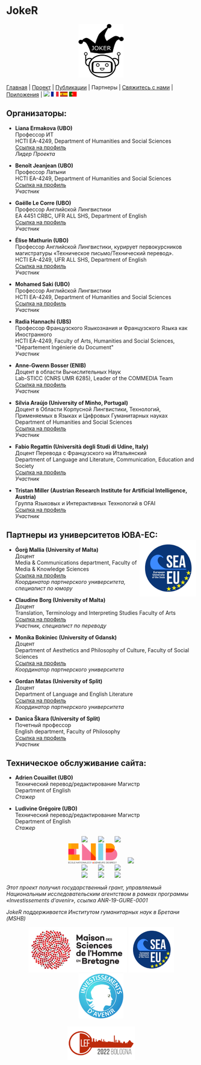 # JokeR
<p align="center">
  <img src="../img/Joker.png" width="120" height="142">
</p>

[Главная](index) | [Проект](project) | [Публикации](publications) | Партнеры | [Свяжитесь с нами](contact) | [Приложения](tools) | [<img src="../img/drapeau EN.png" width="20">](https://lepocci.github.io/joker-/EN/index) [<img src="../img/drapeau FR.png" width="20">](https://lepocci.github.io/joker-/FR/index)  [<img src="../img/drapeau ES.png" width="20">](https://lepocci.github.io/joker-/EN/index)  [<img src="../img/drapeau PT.png" width="20">](https://lepocci.github.io/joker-/EN/index) 
<br>

## Организаторы: 
* **Liana Ermakova (UBO)**
<br>Профессор ИТ
<br>HCTI EA-4249, Department of Humanities and Social Sciences
<br>[Ссылка на профиль](https://www.univ-brest.fr/hcti/menu/Membres/Enseignants-chercheurs/Ermakova--Liana)
<br>*Лидер Проекта*

* **Benoît Jeanjean (UBO)**
<br>Профессор Латыни
<br>HCTI EA-4249, Department of Humanities and Social Sciences
<br>[Ссылка на профиль](https://www.univ-brest.fr/hcti/menu/Membres/Enseignants-chercheurs/Jeanjean__Benoit)
<br>*Участник*

* **Gaëlle Le Corre (UBO)** 
<br>Профессор Английской Лингвистики
<br>EA 4451 CRBC, UFR ALL SHS, Department of English
<br>[Ссылка на профиль](https://www.univ-brest.fr/crbc/menu/Membres+du+laboratoire/Enseignants-chercheurs/Ga-lle-Le-Corre)
<br>*Участник*

* **Élise Mathurin (UBO)**
<br>Профессор Английской Лингвистики, курирует первокурсников магистратуры «Техническое письмо/Технический перевод».
<br>HCTI EA-4249, UFR ALL SHS, Department of English
<br>[Ссылка на профиль](https://www.univ-brest.fr/hcti/menu/Membres/Enseignants-chercheurs/Mathurin--Elise)
<br>*Участник*

* **Mohamed Saki (UBO)**
<br>Профессор Английской Лингвистики
<br>HCTI EA-4249, Department of Humanities and Social Sciences
<br>[Ссылка на профиль](https://www.univ-brest.fr/hcti/menu/Membres/Enseignants-chercheurs/Saki--Mohamed)
<br>*Участник*

* **Radia Hannachi (UBS)** 
<br>Профессор Французского Языкознания и Французского Языка как Иностранного
<br>HCTI EA-4249, Faculty of Arts, Humanities and Social Sciences, "Département Ingénierie du Document"
<br>*Участник*

* **Anne-Gwenn Bosser (ENIB)**
<br>Доцент в области Вычислительных Наук
<br>Lab-STICC (CNRS UMR 6285), Leader of the COMMEDIA Team
<br>[Ссылка на профиль](https://labsticc.fr/en/directory/bosser-anne-gwenn)
<br>*Участник*

* **Sílvia Araújo (University of Minho, Portugal)**
<br>Доцент в Области Корпусной Лингвистики, Технологий, Применяемых в Языках и Цифровых Гуманитарных науках
<br>Department of Humanities and Social Sciences
<br>[Ссылка на профиль](http://cehum.ilch.uminho.pt/researchers/25)
<br>*Участник*

* **Fabio Regattin (Università degli Studi di Udine, Italy)** 
<br>Доцент Перевода с Французского на Итальянский
<br>Department of Language and Literature, Communication, Education and Society
<br>[Ссылка на профиль](https://people.uniud.it/page/fabio.regattin)
<br>*Участник*

* **Tristan Miller (Austrian Research Institute for Artificial Intelligence, Austria)**
<br>Группа Языковых и Интерактивных Технологий в OFAI
<br>[Ссылка на профиль](https://logological.org/) 
<br>*Участник*

## Партнеры из университетов ЮВА-ЕС: <img align="right" width="150" height="150" src="../img/SEA-EU.png">

* **Ġorġ Mallia (University of Malta)**
<br>Доцент
<br>Media & Communications department, Faculty of Media & Knowledge Sciences
<br>[Ссылка на профиль](https://www.um.edu.mt/profile/gorgmallia)
<br>*Координатор партнерского университета, специалист по юмору*

* **Claudine Borg (University of Malta)**
<br>Доцент
<br>Translation, Terminology and Interpreting Studies Faculty of Arts
<br>[Ссылка на профиль](https://www.um.edu.mt/profile/claudineborg)
<br>*Участник, специалист по переводу*

* **Monika Bokiniec (University of Gdansk)** 
<br>Доцент
<br>Department of Aesthetics and Philosophy of Culture, Faculty of Social Sciences
<br>[Ссылка на профиль](https://ug.edu.pl/pracownik/413/monika_bokiniec)
<br>*Координатор партнерского университета*

* **Gordan Matas (University of Split)**
<br>Доцент
<br>Department of Language and English Literature
<br>[Ссылка на профиль](https://www.ffst.unist.hr/gordan.matas)
<br>*Координатор партнерского университета*


* **Danica Škara (University of Split)**
<br>Почетный профессор
<br>English department, Faculty of Philosophy
<br>[Ссылка на профиль](https://www.researchgate.net/profile/Danica-Skara)
<br>*Участник*


## Техническое обслуживание сайта:
* **Adrien Couaillet (UBO)**
<br>Технический перевод/редактирование Магистр
<br>Department of English
<br>*Стажер*

* **Ludivine Grégoire (UBO)**
<br>Технический перевод/редактирование Магистр
<br>Department of English
<br>*Стажер*

<p align="center">
<img src="../img/UBO.png" width="150">  <img src="../img/UBS.png" width="150">  <img src="../img/CRBC.png" width="150">
<br><img src="../img/ENIB.png" width="130">  <img src="../img/Cehum.png" width="180">
<br><img src="../img/Università - Malta.png" width="200">  <img src="../img/University of Split.png" width="100">  <img src="../img/Università - UDINE.png" width="230">
<br><img src="../img/University of Gdansk.png" width="120">  <img src="../img/HCTI.png" width="80">  <img src="../img/OFAI.png" width="90">
</p>

<p>
<em>Этот проект получил государственный грант, управляемый Национальным исследовательским агентством в рамках программы «Investissements d'avenir», ссылка ANR-19-GURE-0001</em>
</p>
<p>
<em>JokeR поддерживается Институтом гуманитарных наук в Бретани (MSHB)</em>
</p>
<div align="center">
  <a href="https://www.mshb.fr"><img src="../img/MSHB.jpg" height="120"></a>
  <a href="https://sea-eu.org/?lang=fr"><img src="../img/SEA-EU.png" height="120"></a>
  <a href="https://www.gouvernement.fr/le-programme-d-investissements-d-avenir"><img src="../img/Investissement avenir.jpeg" height="120"></a>
</div>
<br />
<div align="center">
  <a href="https://clef2022.clef-initiative.eu/index.php"><img src="../img/CLEF2022.png" height="90"></a> 
</div>
